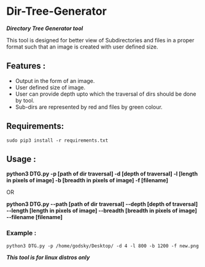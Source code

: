 # Dir-Tree-Generator
***Directory Tree Generator tool*** 

This tool is designed for better view of Subdirectories and files in a proper format such that an image is created with user defined size.

## Features :

- Output in the form of an image. 
- User defined size of image.
- User can provide depth upto which the traversal of dirs should be done by tool. 
- Sub-dirs are represented by red and files by green colour.

## Requirements:
	sudo pip3 install -r requirements.txt
	
## Usage :

**python3 DTG.py -p [path of dir traversal] -d [depth of traversal] -l [length in pixels of image] -b [breadth in pixels of image] -f [filename]**
							
OR

**python3 DTG.py --path [path of dir traversal] --depth [depth of traversal] --length [length in pixels of image] --breadth [breadth in pixels of image] --filename [filename]**
  
### Example :

	python3 DTG.py -p /home/godsky/Desktop/ -d 4 -l 800 -b 1200 -f new.png



**_This tool is for linux distros only_**

